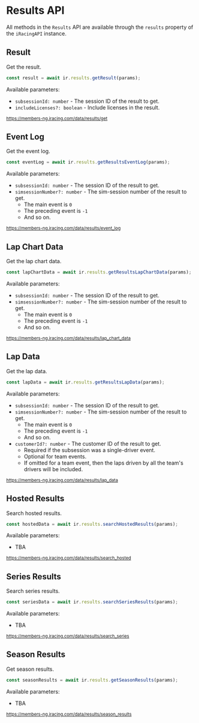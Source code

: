 # Results API

All methods in the `Results` API are available through the `results` property of the `iRacingAPI` instance.

## Result

Get the result.

```ts
const result = await ir.results.getResult(params);
```

Available parameters:
* `subsessionId: number` - The session ID of the result to get.
* `includeLicenses?: boolean` - Include licenses in the result.


<sub>https://members-ng.iracing.com/data/results/get</sub>

## Event Log

Get the event log.

```ts
const eventLog = await ir.results.getResultsEventLog(params);
```

Available parameters:
* `subsessionId: number` - The session ID of the result to get.
* `simsessionNumber?: number` - The sim-session number of the result to get.
  * The main event is `0`
  * The preceding event is `-1` 
  * And so on.

<sub>https://members-ng.iracing.com/data/results/event_log</sub>

## Lap Chart Data

Get the lap chart data.

```ts
const lapChartData = await ir.results.getResultsLapChartData(params);
```

Available parameters:
* `subsessionId: number` - The session ID of the result to get.
* `simsessionNumber?: number` - The sim-session number of the result to get.
  * The main event is `0`
  * The preceding event is `-1` 
  * And so on.

<sub>https://members-ng.iracing.com/data/results/lap_chart_data</sub>

## Lap Data

Get the lap data.

```ts
const lapData = await ir.results.getResultsLapData(params);
```

Available parameters:
* `subsessionId: number` - The session ID of the result to get.
* `simsessionNumber?: number` - The sim-session number of the result to get.
  * The main event is `0`
  * The preceding event is `-1` 
  * And so on.
* `customerId?: number` - The customer ID of the result to get.
  * Required if the subsession was a single-driver event.
  * Optional for team events. 
  * If omitted for a team event, then the laps driven by all the team's drivers will be included. 

<sub>https://members-ng.iracing.com/data/results/lap_data</sub>

## Hosted Results

Search hosted results.

```ts
const hostedData = await ir.results.searchHostedResults(params);
```

Available parameters:
* TBA

<sub>https://members-ng.iracing.com/data/results/search_hosted</sub>

## Series Results

Search series results.

```ts
const seriesData = await ir.results.searchSeriesResults(params);
```

Available parameters:
* TBA

<sub>https://members-ng.iracing.com/data/results/search_series</sub>

## Season Results

Get season results.
```ts
const seasonResults = await ir.results.getSeasonResults(params);
```

Available parameters:
* TBA

<sub>https://members-ng.iracing.com/data/results/season_results</sub>